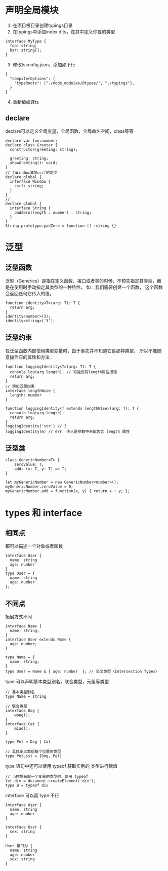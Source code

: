 # 声明全局模块
1.  在项目根目录创建typings目录
2.  在typings中添加index.d.ts，在其中定义你要的类型
```
interface MyType {
  foo: string;
  bar: string[];
}
```
3. 修改tsconfig.json，添加如下行
```
{
  "compilerOptions": {
    "typeRoots": ["./node_modules/@types/", "./typings"],
  }
}
```
4. 重新编编译ts

##  declare
declare可以定义全局变量，全局函数，全局命名空间，class等等
```
declare var foo:number;
declare class Greeter {
  constructor(greeting: string);

  greeting: string;
  showGreeting(): void;
}
// 为Window增加csrf的定义
declare global {
  interface Window {
    csrf: string;
  }
}
//
declare global {
  interface String {
    padZero(length : number) : string;
  }
}
String.prototype.padZero = function () :string {}
```

# 泛型
##  泛型函数
泛型（Generics）是指在定义函数、接口或者类的时候，不预先指定其类型，而是在使用时手动指定其类型的一种特性。
如：我们需要创建一个函数， 这个函数会返回任何它传入的值。
```
function identity<T>(arg: T): T {
  return arg;
}
identity<number>(3);
identity<string>('3');
```
##  泛型约束
在泛型函数内部使用类型变量时，由于事先并不知道它是那种类型， 所以不能随意操作它的属性和方法：
```
function loggingIdentity<T>(arg: T): T {
  console.log(arg.length); // 可能没有length属性报错
  return arg;
}
// 添加泛型约束
interface lengthWise {
  length: number
}

function loggingIdentity<T extends lengthWise>(arg: T): T {
  console.log(arg.length);
  return arg;
}
loggingIdentity('str') // 3
loggingIdentity(6) // err  传入是参数中未能包含 length 属性
```
##  泛型类
```
class GenericNumber<T> {
    zeroValue: T;
    add: (x: T, y: T) => T;
}

let myGenericNumber = new GenericNumber<number>();
myGenericNumber.zeroValue = 0;
myGenericNumber.add = function(x, y) { return x + y; };
```

# types 和 interface
##  相同点
都可以描述一个对象或者函数
```
interface User {
  name: string
  age: number
}
type User = {
  name: string
  age: number
};
```
##   不同点
拓展方式不同
```
interface Name { 
  name: string; 
}
interface User extends Name { 
  age: number; 
}

type Name = { 
  name: string; 
}
type User = Name & { age: number  }; // 交叉类型（Intersection Types）
```
type 可以声明基本类型别名，联合类型，元组等类型
```
// 基本类型别名
type Name = string

// 联合类型
interface Dog {
    wong();
}
interface Cat {
    miao();
}

type Pet = Dog | Cat

// 具体定义数组每个位置的类型
type PetList = [Dog, Pet]
```
type 语句中还可以使用 typeof 获取实例的 类型进行赋值
```
// 当你想获取一个变量的类型时，使用 typeof
let div = document.createElement('div');
type B = typeof div
```
interface 可以而 type 不行
```
interface User {
  name: string
  age: number
}

interface User {
  sex: string
}

User 接口为 {
  name: string
  age: number
  sex: string 
}
```
